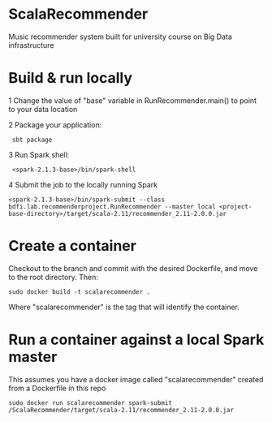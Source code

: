 # ScalaRecommender
Music recommender system built for university course on Big Data infrastructure

# Build & run locally
1 Change the value of "base" variable in RunRecommender.main() to point to your data location

2 Package your application:
```
 sbt package
```
3 Run Spark shell:
```
 <spark-2.1.3-base>/bin/spark-shell 
```
4 Submit the job to the locally running Spark
```
<spark-2.1.3-base>/bin/spark-submit --class bdfi.lab.recommenderproject.RunRecommender --master local <project-base-directory>/target/scala-2.11/recommender_2.11-2.0.0.jar
```

# Create a container
Checkout to the branch and commit with the desired Dockerfile, and move to the root directory. Then:
```
sudo docker build -t scalarecommender .
```
Where "scalarecommender" is the tag that will identify the container.

# Run a container against a local Spark master
This assumes you have a docker image called "scalarecommender" created from a Dockerfile in this repo
```
sudo docker run scalarecommender spark-submit /ScalaRecommender/target/scala-2.11/recommender_2.11-2.0.0.jar
```
